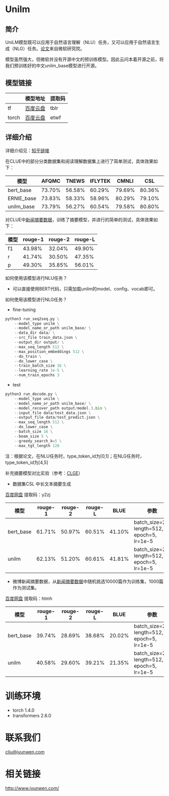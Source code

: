 # Unilm
## 简介
UniLM模型既可以应用于自然语言理解（NLU）任务，又可以应用于自然语言生成（NLG）任务。[论文](https://arxiv.org/abs/1905.03197)来自微软研究院。

模型虽然强大，但微软并没有开源中文的预训练模型。因此云问本着开源之前，将我们预训练好的中文unilm_base模型进行开源。
## 模型链接
| | 模型地址  | 提取码 |
| ------------- | ------------- | ------------- |
| tf | [百度云盘](https://pan.baidu.com/s/1HgxIkBl5Yfwrzs1K1B6NFA)  | tblr |
| torch | [百度云盘](https://pan.baidu.com/s/1DHJGOFJ5cce5N5g4aBDiMQ) | etwf |
## 详细介绍
详细介绍见：[知乎链接](https://zhuanlan.zhihu.com/p/163483660)

在CLUE中的部分分类数据集和阅读理解数据集上进行了简单测试，具体效果如下：

| 模型  | AFQMC | TNEWS | IFLYTEK | CMNLI | CSL | CMRC2018 | AVG |
| ------------- | ------------- | ------------- | ------------- | ------------- | ------------- | ------------- | ------------- |
| bert_base | 73.70% | 56.58% | 60.29% | 79.69% | 80.36% | 71.60% | 70.37% |
| ERNIE_base | 73.83% | 58.33% | 58.96% | 80.29% | 79.10% | 74.70% | 70.87% |
| unilm_base | 73.79% | 56.27% | 60.54% | 79.58% | 80.80% | 73.30% | 70.71% |


对CLUE中[新闻摘要数据](https://www.cluebenchmarks.com/dataSet_search_modify.html?keywords=%E6%96%87%E6%9C%AC%E6%91%98%E8%A6%81)，训练了摘要模型，并进行的简单的测试，具体效果如下：

| 模型  | rouge-1 | rouge-2 | rouge-L |
| ------------- | ------------- | ------------- | ------------- |
| f1 | 43.98% | 32.04% | 49.90% |
| r | 41.74% | 30.50% | 47.35% |
| p | 49.30% | 35.85% | 56.01% |

如何使用该模型进行NLU任务？
* 可以直接使用BERT代码，只需加载unilm的model、config、vocab即可。

如何使用该模型进行NLG任务？
* fine-tuning
``` py
python3 run_seq2seq.py \
    --model_type unilm \
    --model_name_or_path unilm_base/ \
    --data_dir data/ \
    --src_file train_data.json \
    --output_dir output/ \
    --max_seq_length 512 \
    --max_position_embeddings 512 \
    --do_train \
    --do_lower_case \
    --train_batch_size 16 \
    --learning_rate 1e-5 \
    --num_train_epochs 3
```
* test
``` py
python3 run_decode.py \
    --model_type unilm \
    --model_name_or_path unilm_base/ \
    --model_recover_path output/model.3.bin \
    --input_file data/test_data.json \
    --output_file data/test_predict.json \
    --max_seq_length 512 \
    --do_lower_case \
    --batch_size 16 \
    --beam_size 5 \
    --greedy_search_k=5 \
    --max_tgt_length 128
```

注：根据论文，在NLU任务时，type_token_id为[0,1]；在NLG任务时，type_token_id为[4,5]

补充摘要模型对比实验（参考：[CLGE](https://github.com/CLUEbenchmark/CLGE)）
* 数据集CSL 中长文本摘要生成

[百度网盘](https://pan.baidu.com/s/1-KfE5oXMJE8Ia2npNxj9fw) 提取码：y2zj

| 模型  | rouge-1 | rouge-2 | rouge-L | BLUE | 参数 |
| ------------- | ------------- | ------------- | ------------- |  ------------- |  ------------- |
| bert_base | 61.71% | 50.97% | 60.51% | 41.10% | batch_size=24, length=512, epoch=5, lr=1e-5 |
| unilm | 62.13% | 51.20% | 60.61% | 41.81% |  batch_size=24, length=512, epoch=5, lr=1e-5  |


* 微博新闻摘要数据，从[新闻摘要数据](https://www.cluebenchmarks.com/dataSet_search_modify.html?keywords=%E6%96%87%E6%9C%AC%E6%91%98%E8%A6%81)中随机挑选10000篇作为训练集，1000篇作为测试集。

[百度网盘](https://pan.baidu.com/s/1Vl6Qb7eOEc64oygsC_ec8Q) 提取码：htmh

| 模型  | rouge-1 | rouge-2 | rouge-L | BLUE | 参数 |
| ------------- | ------------- | ------------- | ------------- |  ------------- |  ------------- |
| bert_base | 39.74% | 28.69% | 38.68% | 20.02% | batch_size=24, length=512, epoch=5, lr=1e-5 |
| unilm | 40.58% | 29.60% | 39.21% | 21.35% |  batch_size=24, length=512, epoch=5, lr=1e-5  |

# 训练环境
* torch 1.4.0
* transformers 2.6.0

# 联系我们
cliu@iyunwen.com

# 相关链接
http://www.iyunwen.com/